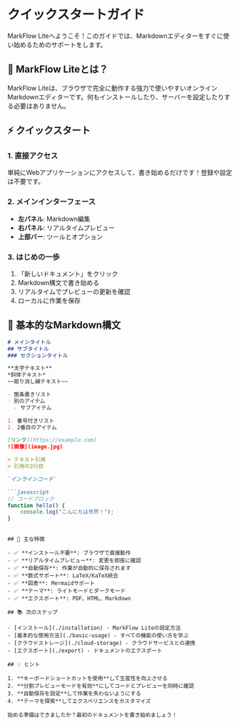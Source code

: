 # クイックスタートガイド

MarkFlow Liteへようこそ！このガイドでは、Markdownエディターをすぐに使い始めるためのサポートをします。

## 🚀 MarkFlow Liteとは？

MarkFlow Liteは、ブラウザで完全に動作する強力で使いやすいオンラインMarkdownエディターです。何もインストールしたり、サーバーを設定したりする必要はありません。

## ⚡ クイックスタート

### 1. 直接アクセス
単純にWebアプリケーションにアクセスして、書き始めるだけです！登録や設定は不要です。

### 2. メインインターフェース
- **左パネル**: Markdown編集
- **右パネル**: リアルタイムプレビュー
- **上部バー**: ツールとオプション

### 3. はじめの一歩
1. 「新しいドキュメント」をクリック
2. Markdown構文で書き始める
3. リアルタイムでプレビューの更新を確認
4. ローカルに作業を保存

## 📝 基本的なMarkdown構文

```markdown
# メインタイトル
## サブタイトル
### セクションタイトル

**太字テキスト**
*斜体テキスト*
~~取り消し線テキスト~~

- 箇条書きリスト
- 別のアイテム
  - サブアイテム

1. 番号付きリスト
2. 2番目のアイテム

[リンク](https://example.com)
![画像](image.jpg)

> テキスト引用
> 引用の2行目

`インラインコード`

```javascript
// コードブロック
function hello() {
    console.log("こんにちは世界！");
}
```
```

## 🎯 主な特徴

- ✅ **インストール不要**: ブラウザで直接動作
- ✅ **リアルタイムプレビュー**: 変更を即座に確認
- ✅ **自動保存**: 作業が自動的に保存されます
- ✅ **数式サポート**: LaTeX/KaTeX統合
- ✅ **図表**: Mermaidサポート
- ✅ **テーマ**: ライトモードとダークモード
- ✅ **エクスポート**: PDF、HTML、Markdown

## 📚 次のステップ

- [インストール](./installation) - MarkFlow Liteの設定方法
- [基本的な使用方法](./basic-usage) - すべての機能の使い方を学ぶ
- [クラウドストレージ](./cloud-storage) - クラウドサービスとの連携
- [エクスポート](./export) - ドキュメントのエクスポート

## 💡 ヒント

1. **キーボードショートカットを使用**して生産性を向上させる
2. **分割プレビューモードを有効**にしてコードとプレビューを同時に確認
3. **自動保存を設定**して作業を失わないようにする
4. **テーマを探索**してエクスペリエンスをカスタマイズ

始める準備はできましたか？最初のドキュメントを書き始めましょう！
